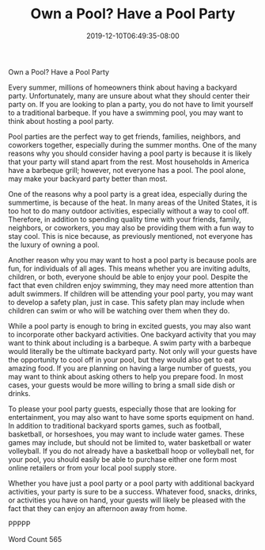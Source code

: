 ﻿---
title: "Own a Pool?  Have a Pool Party"
date: 2019-12-10T06:49:35-08:00
description: "Backyard Activities Tips for Web Success"
featured_image: "/images/Backyard Activities.jpg"
tags: ["Backyard Activities"]
---

Own a Pool?  Have a Pool Party

Every summer, millions of homeowners think about having a backyard party.  Unfortunately, many are unsure about what they should center their party on. If you are looking to plan a party, you do not have to limit yourself to a traditional barbeque.  If you have a swimming pool, you may want to think about hosting a pool party.

Pool parties are the perfect way to get friends, families, neighbors, and coworkers together, especially during the summer months. One of the many reasons why you should consider having a pool party is because it is likely that your party will stand apart from the rest.  Most households in America have a barbeque grill; however, not everyone has a pool.  The pool alone, may make your backyard party better than most.

One of the reasons why a pool party is a great idea, especially during the summertime, is because of the heat.  In many areas of the United States, it is too hot to do many outdoor activities, especially without a way to cool off.  Therefore, in addition to spending quality time with your friends, family, neighbors, or coworkers, you may also be providing them with a fun way to stay cool.  This is nice because, as previously mentioned, not everyone has the luxury of owning a pool.

Another reason why you may want to host a pool party is because pools are fun, for individuals of all ages.  This means whether you are inviting adults, children, or both, everyone should be able to enjoy your pool. Despite the fact that even children enjoy swimming, they may need more attention than adult swimmers.  If children will be attending your pool party, you may want to develop a safety plan, just in case. This safety plan may include when children can swim or who will be watching over them when they do.

While a pool party is enough to bring in excited guests, you may also want to incorporate other backyard activities. One backyard activity that you may want to think about including is a barbeque.  A swim party with a barbeque would literally be the ultimate backyard party. Not only will your guests have the opportunity to cool off in your pool, but they would also get to eat amazing food.  If you are planning on having a large number of guests, you may want to think about asking others to help you prepare food. In most cases, your guests would be more willing to bring a small side dish or drinks.

To please your pool party guests, especially those that are looking for entertainment, you may also want to have some sports equipment on hand.  In addition to traditional backyard sports games, such as football, basketball, or horseshoes, you may want to include water games. These games may include, but should not be limited to, water basketball or water volleyball.  If you do not already have a basketball hoop or volleyball net, for your pool, you should easily be able to purchase either one form most online retailers or from your local pool supply store.

Whether you have just a pool party or a pool party with additional backyard activities, your party is sure to be a success. Whatever food, snacks, drinks, or activities you have on hand, your guests will likely be pleased with the fact that they can enjoy an afternoon away from home.

PPPPP

Word Count 565

